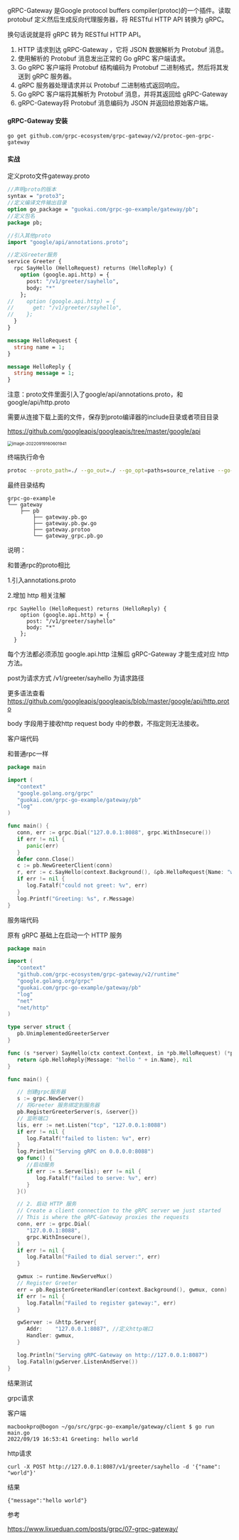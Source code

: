 gRPC-Gateway 是Google protocol buffers compiler(protoc)的一个插件。读取 protobuf 定义然后生成反向代理服务器，将 RESTful HTTP API 转换为 gRPC。

换句话说就是将 gRPC 转为 RESTful HTTP API。



1. HTTP 请求到达 gRPC-Gateway ，它将 JSON 数据解析为 Protobuf 消息。
2. 使用解析的 Protobuf 消息发出正常的 Go gRPC 客户端请求。
3. Go gRPC 客户端将 Protobuf 结构编码为 Protobuf 二进制格式，然后将其发送到 gRPC 服务器。
4. gRPC 服务器处理请求并以 Protobuf 二进制格式返回响应。
5. Go gRPC 客户端将其解析为 Protobuf 消息，并将其返回给 gRPC-Gateway
6. gRPC-Gateway将 Protobuf 消息编码为 JSON 并返回给原始客户端。



#### gRPC-Gateway 安装

```
go get github.com/grpc-ecosystem/grpc-gateway/v2/protoc-gen-grpc-gateway
```



#### 实战

定义proto文件gateway.proto

```protobuf
//声明proto的版本
syntax = "proto3";
//定义编译文件输出目录
option go_package = "guokai.com/grpc-go-example/gateway/pb";
//定义包名
package pb;

//引入其他proto
import "google/api/annotations.proto";

//定义Greeter服务
service Greeter {
  rpc SayHello (HelloRequest) returns (HelloReply) {
    option (google.api.http) = {
      post: "/v1/greeter/sayhello",
      body: "*"
    };
//    option (google.api.http) = {
//      get: "/v1/greeter/sayhello",
//    };
  }
}

message HelloRequest {
  string name = 1;
}

message HelloReply {
  string message = 1;
}
```



注意：proto文件里面引入了google/api/annotations.proto，和google/api/http.proto

需要从连接下载上面的文件，保存到proto编译器的include目录或者项目目录

https://github.com/googleapis/googleapis/tree/master/google/api

<img src="/Users/macbookpro/Library/Application Support/typora-user-images/image-20220919160601941.png" alt="image-20220919160601941" style="zoom:67%;" />

终端执行命令

```bash
protoc --proto_path=./ --go_out=./ --go_opt=paths=source_relative --go-grpc_out=./ --go-grpc_opt=paths=source_relative --grpc-gateway_out=./ --grpc-gateway_opt=paths=source_relative pb/gateway.proto
```

最终目录结构

```
grpc-go-example
└── gateway
    ├── pb
        ├── gateway.pb.go
        ├── gateway.pb.gw.go
        ├── gateway.protoo
        └── gateway_grpc.pb.go
```

说明：

和普通rpc的proto相比

1.引入annotations.proto

2.增加 http 相关注解

```
rpc SayHello (HelloRequest) returns (HelloReply) {
    option (google.api.http) = {
      post: "/v1/greeter/sayhello"
      body: "*"
    };
  }
```

每个方法都必须添加 google.api.http 注解后 gRPC-Gateway 才能生成对应 http 方法。

post为请求方式   /v1/greeter/sayhello 为请求路径

更多语法查看 https://github.com/googleapis/googleapis/blob/master/google/api/http.proto

body 字段用于接收http request body 中的参数，不指定则无法接收。



客户端代码

和普通rpc一样

```go
package main

import (
   "context"
   "google.golang.org/grpc"
   "guokai.com/grpc-go-example/gateway/pb"
   "log"
)

func main() {
   conn, err := grpc.Dial("127.0.0.1:8088", grpc.WithInsecure())
   if err != nil {
      panic(err)
   }
   defer conn.Close()
   c := pb.NewGreeterClient(conn)
   r, err := c.SayHello(context.Background(), &pb.HelloRequest{Name: "world"})
   if err != nil {
      log.Fatalf("could not greet: %v", err)
   }
   log.Printf("Greeting: %s", r.Message)
}
```



服务端代码

原有 gRPC 基础上在启动一个 HTTP 服务

```go
package main

import (
   "context"
   "github.com/grpc-ecosystem/grpc-gateway/v2/runtime"
   "google.golang.org/grpc"
   "guokai.com/grpc-go-example/gateway/pb"
   "log"
   "net"
   "net/http"
)

type server struct {
   pb.UnimplementedGreeterServer
}

func (s *server) SayHello(ctx context.Context, in *pb.HelloRequest) (*pb.HelloReply, error) {
   return &pb.HelloReply{Message: "hello " + in.Name}, nil
}

func main() {

   // 创建grpc服务器
   s := grpc.NewServer()
   // 将Greeter 服务绑定到服务器
   pb.RegisterGreeterServer(s, &server{})
   // 监听端口
   lis, err := net.Listen("tcp", "127.0.0.1:8088")
   if err != nil {
      log.Fatalf("failed to listen: %v", err)
   }
   log.Println("Serving gRPC on 0.0.0.0:8088")
   go func() {
      //启动服务
      if err := s.Serve(lis); err != nil {
         log.Fatalf("failed to serve: %v", err)
      }
   }()

   // 2. 启动 HTTP 服务
   // Create a client connection to the gRPC server we just started
   // This is where the gRPC-Gateway proxies the requests
   conn, err := grpc.Dial(
      "127.0.0.1:8088",
      grpc.WithInsecure(),
   )
   if err != nil {
      log.Fatalln("Failed to dial server:", err)
   }

   gwmux := runtime.NewServeMux()
   // Register Greeter
   err = pb.RegisterGreeterHandler(context.Background(), gwmux, conn)
   if err != nil {
      log.Fatalln("Failed to register gateway:", err)
   }

   gwServer := &http.Server{
      Addr:    "127.0.0.1:8087", //定义http端口
      Handler: gwmux,
   }

   log.Println("Serving gRPC-Gateway on http://127.0.0.1:8087")
   log.Fatalln(gwServer.ListenAndServe())
}
```

结果测试

grpc请求

客户端

```
macbookpro@bogon ~/go/src/grpc-go-example/gateway/client $ go run main.go           
2022/09/19 16:53:41 Greeting: hello world
```

http请求

```
curl -X POST http://127.0.0.1:8087/v1/greeter/sayhello -d '{"name": "world"}'
```

结果

```
{"message":"hello world"}
```



参考

https://www.lixueduan.com/posts/grpc/07-grpc-gateway/